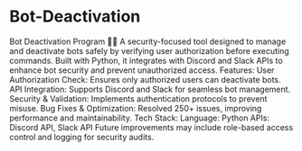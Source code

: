 # Bot-Deactivation
Bot Deactivation Program 🤖🚫
A security-focused tool designed to manage and deactivate bots safely by verifying user authorization before executing commands. Built with Python, it integrates with Discord and Slack APIs to enhance bot security and prevent unauthorized access.
Features:
User Authorization Check: Ensures only authorized users can deactivate bots.
API Integration: Supports Discord and Slack for seamless bot management.
Security & Validation: Implements authentication protocols to prevent misuse.
Bug Fixes & Optimization: Resolved 250+ issues, improving performance and maintainability.
Tech Stack:
Language: Python
APIs: Discord API, Slack API
Future improvements may include role-based access control and logging for security audits.
